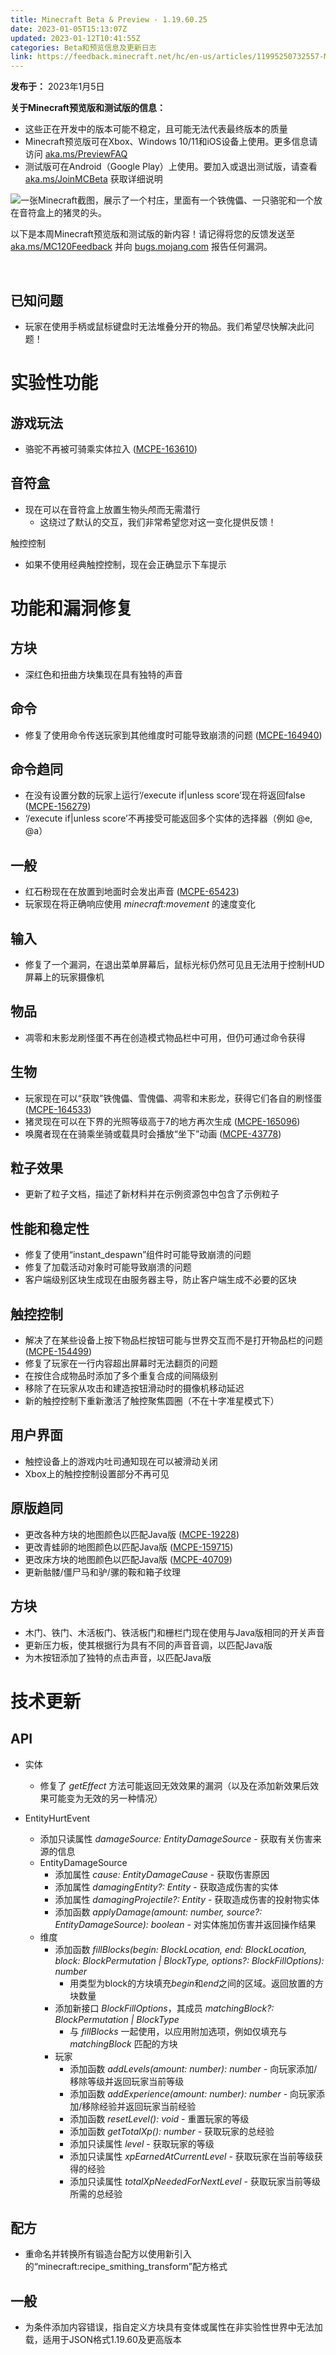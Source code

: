 ```yaml
---
title: Minecraft Beta & Preview - 1.19.60.25
date: 2023-01-05T15:13:07Z
updated: 2023-01-12T10:41:55Z
categories: Beta和预览信息及更新日志
link: https://feedback.minecraft.net/hc/en-us/articles/11995250732557-Minecraft-Beta-Preview-1-19-60-25
---
```


**发布于：** 2023年1月5日

**关于Minecraft预览版和测试版的信息：**

- 这些正在开发中的版本可能不稳定，且可能无法代表最终版本的质量
- Minecraft预览版可在Xbox、Windows 10/11和iOS设备上使用。更多信息请访问 [aka.ms/PreviewFAQ](http://aka.ms/PreviewFAQ)
- 测试版可在Android（Google Play）上使用。要加入或退出测试版，请查看 [aka.ms/JoinMCBeta](https://aka.ms/JoinMCBeta) 获取详细说明

![一张Minecraft截图，展示了一个村庄，里面有一个铁傀儡、一只骆驼和一个放在音符盒上的猪灵的头。](https://feedback.minecraft.net/hc/article_attachments/11996092236685)

以下是本周Minecraft预览版和测试版的新内容！请记得将您的反馈发送至 [aka.ms/MC120Feedback](https://aka.ms/MC120Feedback) 并向 [bugs.mojang.com](http://bugs.mojang.com/) 报告任何漏洞。

 

## 已知问题

- 玩家在使用手柄或鼠标键盘时无法堆叠分开的物品。我们希望尽快解决此问题！  
    

# 实验性功能

## 游戏玩法

- 骆驼不再被可骑乘实体拉入 ([MCPE-163610](https://bugs.mojang.com/browse/MCPE-163610))

## 音符盒

- 现在可以在音符盒上放置生物头颅而无需潜行
  - 这绕过了默认的交互，我们非常希望您对这一变化提供反馈！

触控控制

- 如果不使用经典触控控制，现在会正确显示下车提示  
    

# 功能和漏洞修复

## 方块

- 深红色和扭曲方块集现在具有独特的声音

## 命令

- 修复了使用命令传送玩家到其他维度时可能导致崩溃的问题 ([MCPE-164940](https://bugs.mojang.com/browse/MCPE-164940))

## 命令趋同

- 在没有设置分数的玩家上运行‘/execute if\|unless score’现在将返回false ([MCPE-156279](https://bugs.mojang.com/browse/MCPE-156279))
- ‘/execute if\|unless score’不再接受可能返回多个实体的选择器（例如 @e, @a）

## 一般

- 红石粉现在在放置到地面时会发出声音 ([MCPE-65423](https://bugs.mojang.com/browse/MCPE-65423))
- 玩家现在将正确响应使用 *minecraft:movement* 的速度变化

## 输入

- 修复了一个漏洞，在退出菜单屏幕后，鼠标光标仍然可见且无法用于控制HUD屏幕上的玩家摄像机

## 物品

- 凋零和末影龙刷怪蛋不再在创造模式物品栏中可用，但仍可通过命令获得

## 生物

- 玩家现在可以“获取”铁傀儡、雪傀儡、凋零和末影龙，获得它们各自的刷怪蛋 ([MCPE-164533](https://bugs.mojang.com/browse/MCPE-164533))
- 猪灵现在可以在下界的光照等级高于7的地方再次生成 ([MCPE-165096](https://bugs.mojang.com/browse/MCPE-165096))
- 唤魔者现在在骑乘坐骑或载具时会播放“坐下”动画 ([MCPE-43778](https://bugs.mojang.com/browse/MCPE-43778))

## 粒子效果

- 更新了粒子文档，描述了新材料并在示例资源包中包含了示例粒子

## 性能和稳定性

- 修复了使用“instant_despawn”组件时可能导致崩溃的问题
- 修复了加载活动对象时可能导致崩溃的问题
- 客户端级别区块生成现在由服务器主导，防止客户端生成不必要的区块

## 触控控制

- 解决了在某些设备上按下物品栏按钮可能与世界交互而不是打开物品栏的问题 ([MCPE-154499](https://bugs.mojang.com/browse/MCPE-154499))
- 修复了玩家在一行内容超出屏幕时无法翻页的问题
- 在按住合成物品时添加了多个重复合成的间隔级别
- 移除了在玩家从攻击和建造按钮滑动时的摄像机移动延迟
- 新的触控控制下重新激活了触控聚焦圆圈（不在十字准星模式下）

## 用户界面

- 触控设备上的游戏内吐司通知现在可以被滑动关闭
- Xbox上的触控控制设置部分不再可见

## 原版趋同

- 更改各种方块的地图颜色以匹配Java版 ([MCPE-19228](https://bugs.mojang.com/browse/MCPE-19228))
- 更改青蛙卵的地图颜色以匹配Java版 ([MCPE-159715](https://bugs.mojang.com/browse/MCPE-159715))
- 更改床方块的地图颜色以匹配Java版 ([MCPE-40709](https://bugs.mojang.com/browse/MCPE-40709))
- 更新骷髅/僵尸马和驴/骡的鞍和箱子纹理

## 方块

- 木门、铁门、木活板门、铁活板门和栅栏门现在使用与Java版相同的开关声音
- 更新压力板，使其根据行为具有不同的声音音调，以匹配Java版
- 为木按钮添加了独特的点击声音，以匹配Java版

# 技术更新

## API

- 实体
  - 修复了 *getEffect* 方法可能返回无效效果的漏洞（以及在添加新效果后效果可能变为无效的另一种情况）  
      
- EntityHurtEvent
  - 添加只读属性 *damageSource: EntityDamageSource* - 获取有关伤害来源的信息
  - EntityDamageSource
    - 添加属性 *cause: EntityDamageCause* - 获取伤害原因
    - 添加属性 *damagingEntity?: Entity* - 获取造成伤害的实体
    - 添加属性 *damagingProjectile?: Entity* - 获取造成伤害的投射物实体
    - 添加函数 *applyDamage(amount: number, source?: EntityDamageSource): boolean* - 对实体施加伤害并返回操作结果
  - 维度
    - 添加函数 *fillBlocks(begin: BlockLocation, end: BlockLocation, block: BlockPermutation \| BlockType, options?: BlockFillOptions): number*
      - 用类型为block的方块填充*begin*和*end*之间的区域。返回放置的方块数量
    - 添加新接口 *BlockFillOptions*，其成员 *matchingBlock?: BlockPermutation \| BlockType*
      - 与 *fillBlocks* 一起使用，以应用附加选项，例如仅填充与 *matchingBlock* 匹配的方块
    - 玩家
      - 添加函数 *addLevels(amount: number): number* - 向玩家添加/移除等级并返回玩家当前等级
      - 添加函数 *addExperience(amount: number): number* - 向玩家添加/移除经验并返回玩家当前经验
      - 添加函数 *resetLevel(): void* - 重置玩家的等级
      - 添加函数 *getTotalXp(): number* - 获取玩家的总经验
      - 添加只读属性 *level* - 获取玩家的等级
      - 添加只读属性 *xpEarnedAtCurrentLevel* - 获取玩家在当前等级获得的经验
      - 添加只读属性 *totalXpNeededForNextLevel* - 获取玩家当前等级所需的总经验

## 配方

- 重命名并转换所有锻造台配方以使用新引入的“minecraft:recipe_smithing_transform”配方格式

## 一般

- 为条件添加内容错误，指自定义方块具有变体或属性在非实验性世界中无法加载，适用于JSON格式1.19.60及更高版本